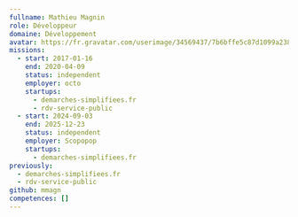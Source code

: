 ```yaml
---
fullname: Mathieu Magnin
role: Développeur
domaine: Développement
avatar: https://fr.gravatar.com/userimage/34569437/7b6bffe5c87d1099a2382d71707c12e5.jpg?size=512
missions:
  - start: 2017-01-16
    end: 2020-04-09
    status: independent
    employer: octo
    startups:
      - demarches-simplifiees.fr
      - rdv-service-public
  - start: 2024-09-03
    end: 2025-12-23
    status: independent
    employer: Scopopop
    startups:
      - demarches-simplifiees.fr
previously:
  - demarches-simplifiees.fr
  - rdv-service-public
github: mmagn
competences: []
---
```

